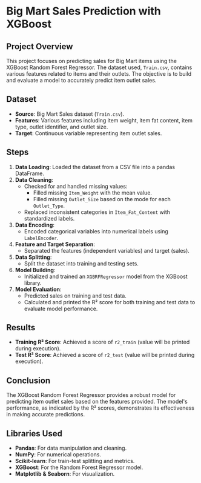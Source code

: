 # Big Mart Sales Prediction with XGBoost

## Project Overview

This project focuses on predicting sales for Big Mart items using the XGBoost Random Forest Regressor. The dataset used, `Train.csv`, contains various features related to items and their outlets. The objective is to build and evaluate a model to accurately predict item outlet sales.

## Dataset

- **Source**: Big Mart Sales dataset (`Train.csv`).
- **Features**: Various features including item weight, item fat content, item type, outlet identifier, and outlet size.
- **Target**: Continuous variable representing item outlet sales.

## Steps

1. **Data Loading**: Loaded the dataset from a CSV file into a pandas DataFrame.
2. **Data Cleaning**:
   - Checked for and handled missing values:
     - Filled missing `Item_Weight` with the mean value.
     - Filled missing `Outlet_Size` based on the mode for each `Outlet_Type`.
   - Replaced inconsistent categories in `Item_Fat_Content` with standardized labels.
3. **Data Encoding**:
   - Encoded categorical variables into numerical labels using `LabelEncoder`.
4. **Feature and Target Separation**:
   - Separated the features (independent variables) and target (sales).
5. **Data Splitting**:
   - Split the dataset into training and testing sets.
6. **Model Building**:
   - Initialized and trained an `XGBRFRegressor` model from the XGBoost library.
7. **Model Evaluation**: 
   - Predicted sales on training and test data.
   - Calculated and printed the R² score for both training and test data to evaluate model performance.

## Results

- **Training R² Score**: Achieved a score of `r2_train` (value will be printed during execution).
- **Test R² Score**: Achieved a score of `r2_test` (value will be printed during execution).

## Conclusion

The XGBoost Random Forest Regressor provides a robust model for predicting item outlet sales based on the features provided. The model's performance, as indicated by the R² scores, demonstrates its effectiveness in making accurate predictions.

## Libraries Used

- **Pandas**: For data manipulation and cleaning.
- **NumPy**: For numerical operations.
- **Scikit-learn**: For train-test splitting and metrics.
- **XGBoost**: For the Random Forest Regressor model.
- **Matplotlib & Seaborn**: For visualization.

